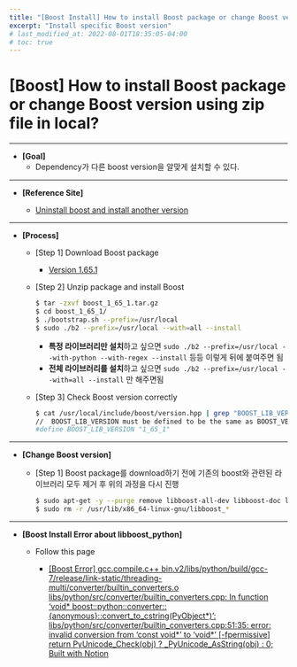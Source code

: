 ```yaml
---
title: "[Boost Install] How to install Boost package or change Boost version using zip file in local?"
excerpt: "Install specific Boost version"
# last_modified_at: 2022-08-01T18:35:05-04:00
# toc: true
---
```

# [Boost] How to install Boost package or change Boost version using zip file in local?

---

- **[Goal]**
    - Dependency가 다른 boost version을 알맞게 설치할 수 있다.

---

- **[Reference Site]**
    
    - [Uninstall boost and install another version](https://stackoverflow.com/questions/8430332/uninstall-boost-and-install-another-version)
    

---

- **[Process]**
    - [Step 1] Download Boost package
        
        - [Version 1.65.1](https://www.boost.org/users/history/version_1_65_1.html)
        
    - [Step 2] Unzip package and install Boost
        
        ```bash
        $ tar -zxvf boost_1_65_1.tar.gz
        $ cd boost_1_65_1/
        $ ./bootstrap.sh --prefix=/usr/local
        $ sudo ./b2 --prefix=/usr/local --with=all --install
        ```
        
        - **특정 라이브러리만 설치**하고 싶으면 `sudo ./b2 --prefix=/usr/local --with-python --with-regex --install` 등등 이렇게 뒤에 붙여주면 됨
        - **전체 라이브러리를 설치**하고 싶으면 `sudo ./b2 --prefix=/usr/local --with=all --install` 만 해주면됨
    - [Step 3] Check Boost version correctly
        
        ```bash
        $ cat /usr/local/include/boost/version.hpp | grep "BOOST_LIB_VERSION"
        //  BOOST_LIB_VERSION must be defined to be the same as BOOST_VERSION
        #define BOOST_LIB_VERSION "1_65_1"
        ```
        

---

- **[Change Boost version]**
    - [Step 1] Boost package를 download하기 전에 기존의 boost와 관련된 라이브러리 모두 제거 후 위의 과정을 다시 진행
        
        ```bash
        $ sudo apt-get -y --purge remove libboost-all-dev libboost-doc libboost-dev
        $ sudo rm -r /usr/lib/x86_64-linux-gnu/libboost_*
        ```
        

---

- **[Boost Install Error about libboost_python]**
    - Follow this page
        
        - [[Boost Error] gcc.compile.c++ bin.v2/libs/python/build/gcc-7/release/link-static/threading-multi/converter/builtin_converters.o libs/python/src/converter/builtin_converters.cpp: In function ‘void* boost::python::converter::{anonymous}::convert_to_cstring(PyObject*)’: libs/python/src/converter/builtin_converters.cpp:51:35: error: invalid conversion from ‘const void*’ to ‘void*’ [-fpermissive] return PyUnicode_Check(obj) ? _PyUnicode_AsString(obj) : 0; Built with Notion](https://heathered-freon-621.notion.site/Boost-Error-gcc-compile-c-bin-v2-libs-python-build-gcc-7-release-link-static-threading-multi-conv-02acafcf929b455e86283a4520e92c8e?pvs=4)
